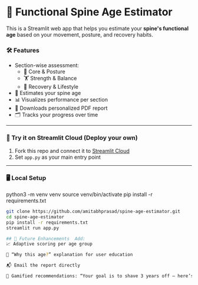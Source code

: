 # 🧬 Functional Spine Age Estimator

This is a Streamlit web app that helps you estimate your **spine's functional age** based on your movement, posture, and recovery habits.

### 🛠 Features
- Section-wise assessment:
  - 🧍 Core & Posture
  - 🏋️ Strength & Balance
  - 🛌 Recovery & Lifestyle
- 🎯 Estimates your spine age
- 📊 Visualizes performance per section
- 📄 Downloads personalized PDF report
- 🗂️ Tracks your progress over time

---

### 🚀 Try it on Streamlit Cloud (Deploy your own)

1. Fork this repo and connect it to [Streamlit Cloud](https://streamlit.io/cloud)
2. Set `app.py` as your main entry point

---

### 🖥 Local Setup
#### 
python3 -m venv venv
    source venv/bin/activate
    pip install -r requirements.txt

```bash
git clone https://github.com/amitabhprasad/spine-age-estimator.git
cd spine-age-estimator
pip install -r requirements.txt
streamlit run app.py

## 🔄 Future Enhancements  Add:
📈 Adaptive scoring per age group

🧠 “Why this age?” explanation for user education

📬 Email the report directly

🎯 Gamified recommendations: “Your goal is to shave 3 years off — here’s how!”

